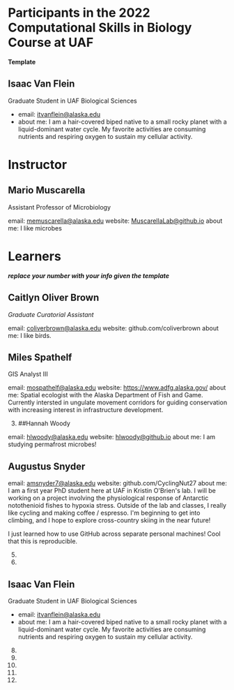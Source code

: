 # Participants in the 2022 Computational Skills in Biology Course at UAF

**Template**

## Isaac Van Flein
Graduate Student in UAF Biological Sciences
+ email: itvanflein@alaska.edu
+ about me: I am a hair-covered biped native to a small rocky planet with a liquid-dominant water 
cycle. My favorite activities are consuming nutrients and respiring oxygen to sustain my cellular 
activity. 

  
# Instructor  
  
## Mario Muscarella 
Assistant Professor of Microbiology

email: memuscarella@alaska.edu
website: MuscarellaLab@github.io
about me: I like microbes
  
# Learners
  
***replace your number with your info given the template***


## Caitlyn Oliver Brown
*Graduate Curatorial Assistant*

email: coliverbrown@alaska.edu
website: github.com/coliverbrown
about me: I like birds.


## Miles Spathelf
GIS Analyst III

email: mospathelf@alaska.edu
website: https://www.adfg.alaska.gov/
about me: Spatial ecologist with the Alaska Department of Fish and Game. 
Currently intersted in ungulate movement corridors for guiding 
conservation with increasing interest in infrastructure development. 
  
3. ##Hannah Woody

email: hlwoody@alaska.edu
website: hlwoody@github.io
about me: I am studying permafrost microbes! 
 
## Augustus Snyder
email: amsnyder7@alaska.edu website: github.com/CyclingNut27 about me: I 
am a first year PhD student here at UAF in Kristin O'Brien's lab. I will 
be working on a project involving the physiological response of 
Antarctic notothenioid fishes to hypoxia stress. Outside of the lab and 
classes, I really like cycling and making coffee / espresso. I'm 
beginning to get into climbing, and I hope to explore cross-country 
skiing in the near future!

I just learned how to use GitHub across separate personal machines! Cool 
that this is reproducible.
  
5.
  
6. 
  
## Isaac Van Flein
Graduate Student in UAF Biological Sciences
+ email: itvanflein@alaska.edu
+ about me: I am a hair-covered biped native to a small rocky planet with a liquid-dominant 
water cycle. My favorite activities are consuming nutrients and respiring oxygen to sustain my 
cellular activity. 
  
8. 
  
9. 
  
10.
  
11.
  
12.
